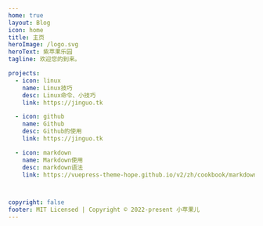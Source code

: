 ```yaml
---
home: true
layout: Blog
icon: home
title: 主页
heroImage: /logo.svg
heroText: 紫苹果乐园
tagline: 欢迎您的到来。

projects:
  - icon: linux
    name: Linux技巧
    desc: Linux命令、小技巧
    link: https://jinguo.tk

  - icon: github
    name: Github
    desc: Github的使用
    link: https://jinguo.tk

  - icon: markdown
    name: Markdown使用
    desc: markdown语法
    link: https://vuepress-theme-hope.github.io/v2/zh/cookbook/markdown/



copyright: false
footer: MIT Licensed | Copyright © 2022-present 小苹果儿
---
```

